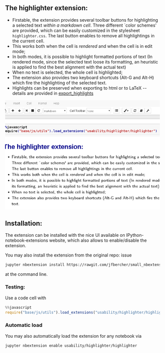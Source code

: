 
## The highlighter extension:

- Firstable, the extension provides <span class="mark">several toolbar buttons</span> for highlighting a selected text _within a markdown cell_. Three different \`color schemes' are provided, which can be easily customized in the stylesheet `highlighter.css`. The last button enables to remove all highlightings in the current cell. 
- This works both <span class="burk">when the cell is _rendered_ and when the cell is in edit mode</span>; 
- In both modes, it is possible to highlight formatted portions of text (In rendered mode, since the selected text loose its formatting, an heuristic is applied to find the best alignment with the actual text)
- When no text is selected, the whole cell is highlighted; 
- The extension also provides two keyboard shortcuts (Alt-G and Alt-H) which fire the highlighting of the selected text. 
- Highlights can be preserved when exporting to html or to LaTeX -- details are provided in [export_highlights](export_highlights.html)


![](image.gif)

## Installation:

The extension can be installed with the nice UI available on IPython-notebook-extensions website, which also allows to enable/disable the extension. 

You may also install the extension from the original repo: issue
```bash
jupyter nbextension install https://rawgit.com/jfbercher/small_nbextensions/master/highlighter.zip  --user

```
at the command line.

### Testing: 

Use a code cell with
```javascript
%%javascript
require("base/js/utils").load_extensions("usability/highlighter/highlighter")
```

### Automatic load
You may also automatically load the extension for any notebook via
```bash
jupyter nbextension enable usability/highlighter/highlighter	
```

